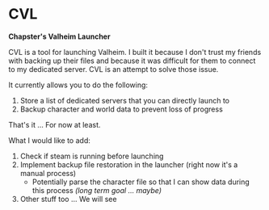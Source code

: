 # CVL 
**Chapster's Valheim Launcher**
 
CVL is a tool for launching Valheim. I built it because I don't trust my friends with backing up their files and because it was difficult for them to connect to my dedicated server. CVL is an attempt to solve those issue.

It currently allows you to do the following:

 1. Store a list of dedicated servers that you can directly launch to
 2. Backup character and world data to prevent loss of progress

That's it ... For now at least.

What I would like to add:

 1. Check if steam is running before launching
 2. Implement backup file restoration in the launcher (right now it's a manual process)
	- Potentially parse the character file so that I can show data during this process *(long term goal ... maybe)*
 3. Other stuff too ... We will see